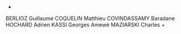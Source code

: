 +
BERLIOZ Guillaume
COQUELIN Matthieu
COVINDASSAMY Baradane
HOCHARD Adrien
KASSI Georges Amewé
MAZIARSKI Charles
+
